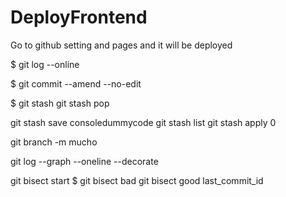 # DeployFrontend
Go to github setting and pages and it will be deployed

$ git log --online
<!-- change unpushed wrong commits -->
$ git commit --amend --no-edit


<!-- basic statsh -->
 $ git stash
 git stash pop
<!-- basic statsh -->

<!-- advance stash  -->
git stash save consoledummycode
git stash list
git stash apply 0
<!-- advance stash  -->

git branch -m mucho

git log --graph  --oneline --decorate

<!-- to check bad commits -->
git bisect start
$ git bisect bad
 git bisect good last_commit_id
 